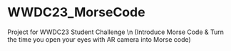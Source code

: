 # WWDC23_MorseCode
Project for WWDC23 Student Challenge \n
(Introduce Morse Code & Turn the time you open your eyes with AR camera into Morse code)
